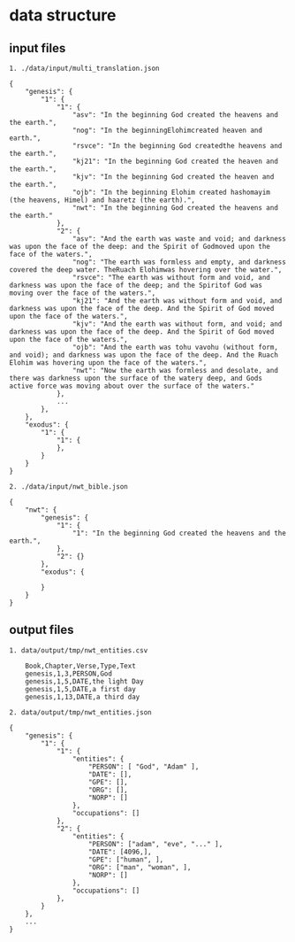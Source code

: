 # data structure

## input files

    1. ./data/input/multi_translation.json

    {
        "genesis": {
            "1": {
                "1": {
                    "asv": "In the beginning God created the heavens and the earth.",
                    "nog": "In the beginningElohimcreated heaven and earth.",
                    "rsvce": "In the beginning God createdthe heavens and the earth.",
                    "kj21": "In the beginning God created the heaven and the earth.",
                    "kjv": "In the beginning God created the heaven and the earth.",
                    "ojb": "In the beginning Elohim created hashomayim (the heavens, Himel) and haaretz (the earth).",
                    "nwt": "In the beginning God created the heavens and the earth."
                },
                "2": {
                    "asv": "And the earth was waste and void; and darkness was upon the face of the deep: and the Spirit of Godmoved upon the face of the waters.",
                    "nog": "The earth was formless and empty, and darkness covered the deep water. TheRuach Elohimwas hovering over the water.",
                    "rsvce": "The earth was without form and void, and darkness was upon the face of the deep; and the Spiritof God was moving over the face of the waters.",
                    "kj21": "And the earth was without form and void, and darkness was upon the face of the deep. And the Spirit of God moved upon the face of the waters.",
                    "kjv": "And the earth was without form, and void; and darkness was upon the face of the deep. And the Spirit of God moved upon the face of the waters.",
                    "ojb": "And the earth was tohu vavohu (without form, and void); and darkness was upon the face of the deep. And the Ruach Elohim was hovering upon the face of the waters.",
                    "nwt": "Now the earth was formless and desolate, and there was darkness upon the surface of the watery deep, and Gods active force was moving about over the surface of the waters."
                },
                ...
            },
        },
        "exodus": {
            "1": {
                "1": {
                },
            }
        }
    }

    2. ./data/input/nwt_bible.json

    {
        "nwt": {
            "genesis": {
                "1": {
                    "1": "In the beginning God created the heavens and the earth.",
                },
                "2": {}
            },
            "exodus": {

            }
        }
    }

## output files

    1. data/output/tmp/nwt_entities.csv

        Book,Chapter,Verse,Type,Text
        genesis,1,3,PERSON,God
        genesis,1,5,DATE,the light Day
        genesis,1,5,DATE,a first day
        genesis,1,13,DATE,a third day

    2. data/output/tmp/nwt_entities.json

    {
        "genesis": {
            "1": {
                "1": {
                    "entities": {
                        "PERSON": [ "God", "Adam" ],
                        "DATE": [],
                        "GPE": [],
                        "ORG": [],
                        "NORP": []
                    },
                    "occupations": []
                },
                "2": {
                    "entities": {
                        "PERSON": ["adam", "eve", "..." ],
                        "DATE": [4096,],
                        "GPE": ["human", ],
                        "ORG": ["man", "woman", ],
                        "NORP": []
                    },
                    "occupations": []
                },
            }
        },
        ...
    }
    